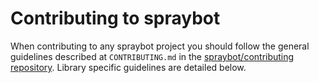# Contributing to spraybot

When contributing to any spraybot project you should follow the general
guidelines described at `CONTRIBUTING.md` in the [spraybot/contributing
repository](https://github.com/spraybot/contributing). Library specific
guidelines are detailed below.